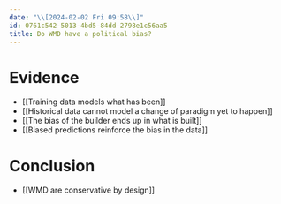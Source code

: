 ```yaml
---
date: "\\[2024-02-02 Fri 09:58\\]"
id: 0761c542-5013-4bd5-84dd-2798e1c56aa5
title: Do WMD have a political bias?
---
```


# Evidence

- [[Training data models what has been]]
- [[Historical data cannot model a change of paradigm yet to happen]]
- [[The bias of the builder ends up in what is built]]
- [[Biased predictions reinforce the bias in the data]]

# Conclusion

- [[WMD are conservative by design]]
